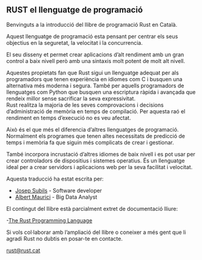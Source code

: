 ## **RUST el llenguatge de programació**

Benvinguts a la introducció del llibre de programació Rust en Català.

Aquest llenguatge de programació esta pensant per centrar els seus objectius en la seguretat, la velocitat i la concurrencia.

El seu disseny et permet crear aplicacions d’alt rendiment amb un gran control a baix nivell però amb una sintaxis molt potent de molt alt nivell.

Aquestes propietats fan que Rust sigui un llenguatge adequat per als programadors que tenen experiència en idiomes com C i busquen una alternativa més moderna i segura. També per aquells programadors de llenguatges com Python que busquen una escriptura ràpida i avançada que rendeix millor sense sacrificar la seva expressivitat.  
Rust realitza la majoria de les seves comprovacions i decisions d’administració de memòria en temps de compilació. Per aquesta raó el rendiment en temps d’execució no es veu afectat.

Això és el que més el diferencia d’altres llenguatges de programació. Normalment els programes que tenen altes necessitats de predicció de temps i memòria fa que siguin més complicats de crear i gestionar.

També incorpora incrustació d’altres idiomes de baix nivell i es pot usar per crear controladors de dispositius i sistemes operatius. És un llenguatge ideal per a crear servidors i aplicacions web per la seva facilitat i velocitat.

Aquesta traducció ha estat escrita per:
- [Josep Subils](http://js.gl) - Software developer
- [Albert Maurici](https://www.linkedin.com/in/albert-maurici) - Big Data Analyst

El contingut del llibre està parcialment extret de documentació lliure:

-[The Rust Programming Language](https://doc.rust-lang.org/book)

Si vols col·laborar amb l’ampliació del llibre o coneixer a més gent que li agradi Rust no dubtis en posar-te en contacte.

[rust@rust.cat](mailto:rust@rust.cat)

